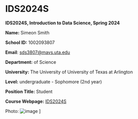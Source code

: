 # IDS2024S

**IDS2024S, Introduction to Data Science, Spring 2024**

**Name:** Simeon Smith 

**School ID:** 1002093807

**Email**: sds3807@mavs.uta.edu

**Department:**  of Science

**University:** The University of University of Texas at Arlington

**Level:** undergraduate - Sophomore (2nd year) 

**Position Title:** Student

**Course Webpage:** [IDS2024S](cdslab.org/IDS2024S)

Photo:  ![image](https://github.com/Bigsimtrap/IDS2024S/assets/157654735/8bf7fcd9-3591-4487-9e33-d085b7dd4124)
]



